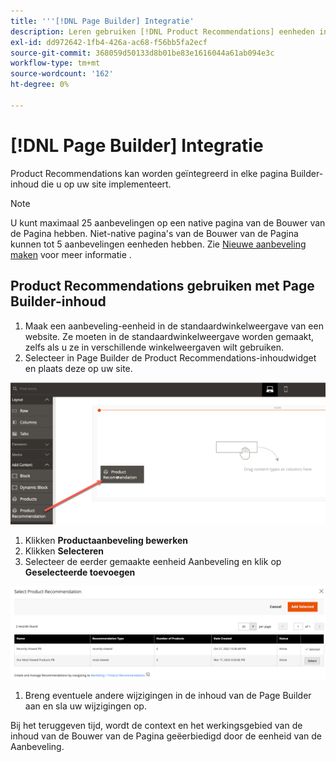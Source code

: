 ```yaml
---
title: '''[!DNL Page Builder] Integratie'
description: Leren gebruiken [!DNL Product Recommendations] eenheden in Page Builder.
exl-id: dd972642-1fb4-426a-ac68-f56bb5fa2ecf
source-git-commit: 368059d50133d8b01be83e1616044a61ab094e3c
workflow-type: tm+mt
source-wordcount: '162'
ht-degree: 0%

---
```


# [!DNL Page Builder] Integratie

Product Recommendations kan worden geïntegreerd in elke pagina Builder-inhoud die u op uw site implementeert.

>[!NOTE]
>
> U kunt maximaal 25 aanbevelingen op een native pagina van de Bouwer van de Pagina hebben. Niet-native pagina&#39;s van de Bouwer van de Pagina kunnen tot 5 aanbevelingen eenheden hebben. Zie [Nieuwe aanbeveling maken](create.md) voor meer informatie .

## Product Recommendations gebruiken met Page Builder-inhoud

1. Maak een aanbeveling-eenheid in de standaardwinkelweergave van een website. Ze moeten in de standaardwinkelweergave worden gemaakt, zelfs als u ze in verschillende winkelweergaven wilt gebruiken.
1. Selecteer in Page Builder de Product Recommendations-inhoudwidget en plaats deze op uw site.

![Aanbeveling-eenheid invoegen](assets/pb-insert.png)

1. Klikken **Productaanbeveling bewerken**
1. Klikken **Selecteren**
1. Selecteer de eerder gemaakte eenheid Aanbeveling en klik op **Geselecteerde toevoegen**

![Aanbeveling-eenheid invoegen](assets/pb-select.png)

1. Breng eventuele andere wijzigingen in de inhoud van de Page Builder aan en sla uw wijzigingen op.

Bij het teruggeven tijd, wordt de context en het werkingsgebied van de inhoud van de Bouwer van de Pagina geëerbiedigd door de eenheid van de Aanbeveling.
